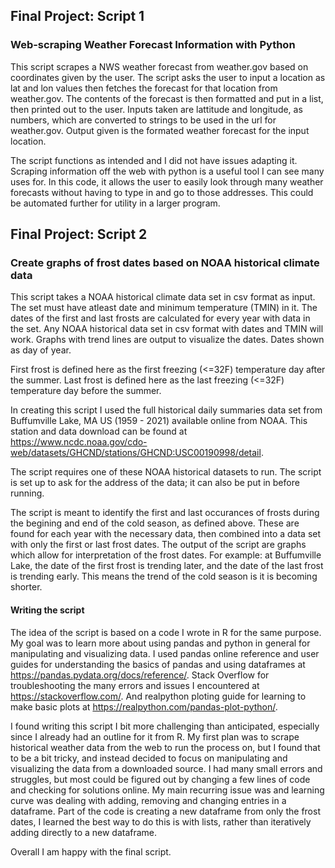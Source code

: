 ## Final Project: Script 1
### Web-scraping Weather Forecast Information with Python
This script scrapes a NWS weather forecast from weather.gov based on coordinates given by the user. 
The script asks the user to input a location as lat and lon values then fetches the forecast for that location from weather.gov.
The contents of the forecast is then formatted and put in a list, then printed out to the user.
Inputs taken are lattitude and longitude, as numbers, which are converted to strings to be used in the url for weather.gov.
Output given is the formated weather forecast for the input location.
  
The script functions as intended and I did not have issues adapting it.
Scraping information off the web with python is a useful tool I can see many uses for. In this code, it allows the user to easily look through many 
weather forecasts without having to type in and go to those addresses. This could be automated further for utility in a larger program.
  
## Final Project: Script 2
### Create graphs of frost dates based on NOAA historical climate data
This script takes a NOAA historical climate data set in csv format as input. The set must have atleast date and minimum temperature (TMIN) in it.
The dates of the first and last frosts are calculated for every year with data in the set.
Any NOAA historical data set in csv format with dates and TMIN will work.
Graphs with trend lines are output to visualize the dates. Dates shown as day of year.
  
First frost is defined here as the first freezing (<=32F) temperature day after the summer.
Last frost is defined here as the last freezing (<=32F) temperature day before the summer.
  
In creating this script I used the full historical daily summaries data set from Buffumville Lake, MA US (1959 - 2021) available online from NOAA. 
This station and data download can be found at https://www.ncdc.noaa.gov/cdo-web/datasets/GHCND/stations/GHCND:USC00190998/detail.
  
The script requires one of these NOAA historical datasets to run. The script is set up to ask for the address of the data; it can also be put in before running. 
  
The script is meant to identify the first and last occurances of frosts during the begining and end of the cold season, as defined above.
These are found for each year with the necessary data, then combined into a data set with only the first or last frost dates.
The output of the script are graphs which allow for interpretation of the frost dates.
For example: at Buffumville Lake, the date of the first frost is trending later, and the date of the last frost is trending early. This means the trend of the cold season is it is becoming shorter. 
  
#### Writing the script
The idea of the script is based on a code I wrote in R for the same purpose. My goal was to learn more about using pandas and python in general for manipulating and visualizing data. 
I used pandas online reference and user guides for understanding the basics of pandas and using dataframes at https://pandas.pydata.org/docs/reference/. Stack Overflow for troubleshooting the many errors and issues I encountered at https://stackoverflow.com/. And realpython ploting guide for learning to make basic plots at https://realpython.com/pandas-plot-python/. 
  
I found writing this script I bit more challenging than anticipated, especially since I already had an outline for it from R. 
My first plan was to scrape historical weather data from the web to run the process on, but I found that to be a bit tricky, and instead decided to focus on manipulating and visualizing the data from a downloaded source.
I had many small errors and struggles, but most could be figured out by changing a few lines of code and checking for solutions online. 
My main recurring issue was and learning curve was dealing with adding, removing and changing entries in a dataframe. Part of the code is creating a new dataframe from only the frost dates, I learned the best way to do this is with lists, rather than iteratively adding directly to a new dataframe. 
  
Overall I am happy with the final script.


